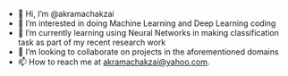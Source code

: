 - 👋 Hi, I’m @akramachakzai
- 👀 I’m interested in doing Machine Learning and Deep Learning coding
- 🌱 I’m currently learning using Neural Networks in making classification task as part of my recent research work
- 💞️ I’m looking to collaborate on projects in the aforementioned domains
- 📫 How to reach me at akramachakzai@yahoo.com.

<!---
akramachakzai/akramachakzai is a ✨ special ✨ repository because its `README.md` (this file) appears on your GitHub profile.
You can click the Preview link to take a look at your changes.
--->
